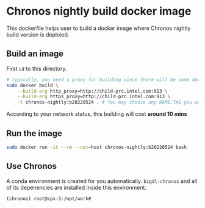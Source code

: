 # Chronos nightly build docker image
This dockerfile helps user to build a docker image where Chronos nightly build version is deploied.

## Build an image
First `cd` to this directory.
```bash
# typically, you need a proxy for building since there will be some downloading.
sudo docker build \
    --build-arg http_proxy=http://child-prc.intel.com:913 \
    --build-arg https_proxy=http://child-prc.intel.com:913 \
    -t chronos-nightly:b20220524 . # You may choose any NAME:TAG you want.
```
According to your network status, this building will cost **around 10 mins**

## Run the image
```bash
sudo docker run -it --rm --net=host chronos-nightly:b20220524 bash
```

## Use Chronos
A conda environment is created for you automatically. `bigdl-chronos` and all of its depenencies are installed inside this environment.
```bash
(chronos) root@cpx-3:/opt/work#
```